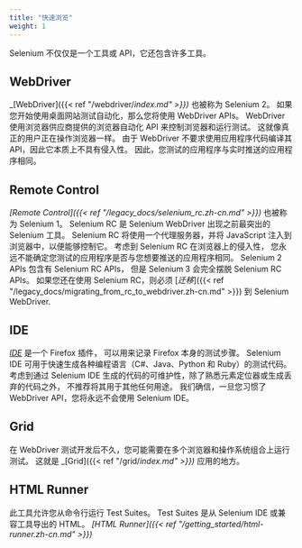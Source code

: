 ```yaml
---
title: "快速浏览"
weight: 1
---
```


Selenium 不仅仅是一个工具或 API，它还包含许多工具。

## WebDriver

_[WebDriver]({{< ref "/webdriver/_index.md" >}})_ 也被称为 Selenium 2。
如果您开始使用桌面网站测试自动化，那么您将使用 WebDriver APIs。
WebDriver 使用浏览器供应商提供的浏览器自动化 API 来控制浏览器和运行测试。
这就像真正的用户正在操作浏览器一样。
由于 WebDriver 不要求使用应用程序代码编译其 API，因此它本质上不具有侵入性。
因此，您测试的应用程序与实时推送的应用程序相同。

## Remote Control

_[Remote Control]({{< ref "/legacy_docs/selenium_rc.zh-cn.md" >}})_
也被称为 Selenium 1。
Selenium RC 是 Selenium WebDriver 出现之前最突出的 Selenium 工具。
Selenium RC 将使用一个代理服务器，并将 JavaScript 注入到浏览器中，以便能够控制它。
考虑到 Selenium RC 在浏览器上的侵入性，
您永远不能确定您测试的应用程序是否与您想要推送的应用程序相同。
Selenium 2 APIs 包含有 Selenium RC APIs，
但是 Selenium 3 会完全摆脱 Selenium RC APIs。
如果您还在使用 Selenium RC，则必须
[_迁移_]({{< ref "/legacy_docs/migrating_from_rc_to_webdriver.zh-cn.md" >}})
到 Selenium WebDriver.

## IDE

_[IDE](https://www.seleniumhq.org/selenium-ide)_ 是一个 Firefox 插件，
可以用来记录 Firefox 本身的测试步骤。
Selenium IDE 可用于快速生成各种编程语言（C#、Java、Python 和 Ruby）的测试代码。
考虑到通过 Selenium IDE 生成的代码的可维护性，除了熟悉元素定位器或生成丢弃的代码之外，
不推荐将其用于其他任何用途。
我们确信，一旦您习惯了 WebDriver API，您将永远不会使用 Selenium IDE。

## Grid

在 WebDriver 测试开发后不久，您可能需要在多个浏览器和操作系统组合上运行测试。
这就是 _[Grid]({{< ref "/grid/_index.md" >}})_ 应用的地方。

## HTML Runner

此工具允许您从命令行运行 Test Suites。
Test Suites 是从 Selenium IDE 或兼容工具导出的 HTML。
_[HTML Runner]({{< ref "/getting_started/html-runner.zh-cn.md" >}})_
